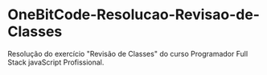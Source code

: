 # OneBitCode-Resolucao-Revisao-de-Classes
Resolução do exercício "Revisão de Classes" do curso Programador Full Stack javaScript Profissional.
